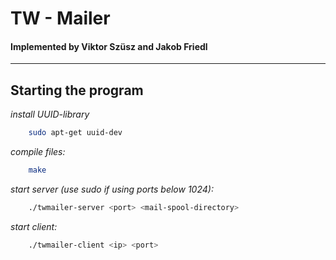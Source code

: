 # TW - Mailer
#### Implemented by Viktor Szüsz and Jakob Friedl
---

## Starting the program

*install UUID-library*
```bash
    sudo apt-get uuid-dev
```

*compile files:*
```bash 
    make
```
*start server (use sudo if using ports below 1024):*
```bash
    ./twmailer-server <port> <mail-spool-directory>
```
*start client:*
```bash
    ./twmailer-client <ip> <port>
```
